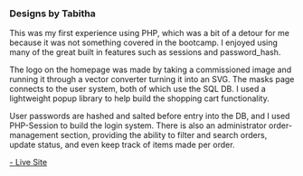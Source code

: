 <h3 class="projectHeader">Designs by Tabitha</h3>

<p class="projectDesc">
  This was my first experience using PHP, which was a bit of a detour
  for me because it was not something covered in the bootcamp. I
  enjoyed using many of the great built in features such as sessions
  and password_hash.
</p>
<p class="projectDesc">
  The logo on the homepage was made by taking a commissioned image and
  running it through a vector converter turning it into an SVG. The
  masks page connects to the user system, both of which use the SQL
  DB. I used a lightweight popup library to help build the shopping
  cart functionality.
</p>
<p class="projectDesc">
  User passwords are hashed and salted before entry into the DB, and I
  used PHP-Session to build the login system. There is also an
  administrator order-management section, providing the ability to
  filter and search orders, update status, and even keep track of
  items made per order.
</p>

<div class="project-links">
  <a
    class="livelink"
    href="http://www.designsbytabitha.ca"
    target="_blank"
  >
    <p>- Live Site</p>
  </a>
</div>
